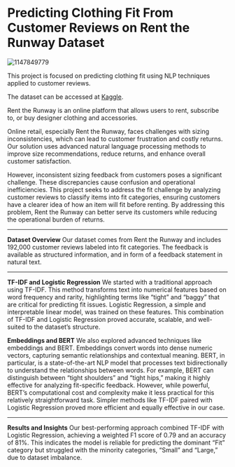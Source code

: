 # Predicting Clothing Fit From Customer Reviews on Rent the Runway Dataset
![1147849779](https://github.com/user-attachments/assets/578646c5-aff1-4793-a8cc-51604f0b44cd)


This project is focused on predicting clothing fit using NLP techniques applied to customer reviews.

The dataset can be accessed at [Kaggle](https://www.kaggle.com/datasets/pypiahmad/clothing-fit-data?select=renttherunway_final_data.json).

Rent the Runway is an online platform that allows users to rent, subscribe to, or buy designer clothing and accessories.

Online retail, especially Rent the Runway, faces challenges with sizing inconsistencies, which can lead to customer frustration and costly returns. Our solution uses advanced natural language processing methods to improve size recommendations, reduce returns, and enhance overall customer satisfaction.

However, inconsistent sizing feedback from customers poses a significant challenge. 
These discrepancies cause confusion and operational inefficiencies. This project seeks to address the fit challenge by analyzing customer reviews to classify items into fit categories, ensuring customers have a clearer idea of how an item will fit before renting. By addressing this problem, Rent the Runway can better serve its customers while reducing the operational burden of returns.

*************

**Dataset Overview**
Our dataset comes from Rent the Runway and includes 192,000 customer reviews labeled into fit categories. The feedback is available as structured information, and in form of a feedback statement in natural text.

*************
**TF-IDF and Logistic Regression**
We started with a traditional approach using TF-IDF. This method transforms text into numerical features based on word frequency and rarity, highlighting terms like “tight” and “baggy” that are critical for predicting fit issues.
Logistic Regression, a simple and interpretable linear model, was trained on these features. This combination of TF-IDF and Logistic Regression proved accurate, scalable, and well-suited to the dataset’s structure.

**Embeddings and BERT**
We also explored advanced techniques like embeddings and BERT. Embeddings convert words into dense numeric vectors, capturing semantic relationships and contextual meaning. BERT, in particular, is a state-of-the-art NLP model that processes text bidirectionally to understand the relationships between words.
For example, BERT can distinguish between “tight shoulders” and “tight hips,” making it highly effective for analyzing fit-specific feedback. However, while powerful, BERT’s computational cost and complexity make it less practical for this relatively straightforward task. Simpler methods like TF-IDF paired with Logistic Regression proved more efficient and equally effective in our case.

************
**Results and Insights**
Our best-performing approach combined TF-IDF with Logistic Regression, achieving a weighted F1 score of 0.79 and an accuracy of 81%. This indicates the model is reliable for predicting the dominant “Fit” category but struggled with the minority categories, “Small” and “Large,” due to dataset imbalance.
